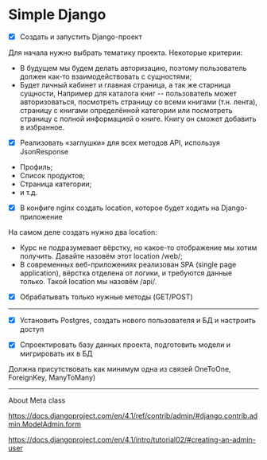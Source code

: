 # Simple Django

- [x] Создать и запустить Django-проект

Для начала нужно выбрать тематику проекта. Некоторые критерии:
* В будущем мы будем делать авторизацию, поэтому пользователь должен как-то взаимодействовать с сущностями;
* Будет личный кабинет и главная страница, а так же старница сущности,
Например для каталога книг -- пользователь может авторизоваться, посмотреть страницу со всеми книгами (т.н. лента), страницу с книгами определённой категории или посмотреть страницу с полной информацией о книге. Книгу он сможет добавить в избранное.

- [x] Реализовать «заглушки» для всех методов API, используя JsonResponse

* Профиль;
* Список продуктов;
* Страница категории;
* и т.д.

- [x] В конфиге nginx создать location, которое будет ходить на Django-приложение

На самом деле создать нужно два location:
* Курс не подразумевает вёрстку, но какое-то отображение мы хотим получить. Давайте назовём этот location /web/;
* В современных веб-приложениях реализован SPA (single page application), вёрстка отделена от логики, и требуются данные только. Такой location мы назовём /api/.

- [x] Обрабатывать только нужные методы (GET/POST)

---

- [x] Установить Postgres, создать нового пользователя и БД и настроить доступ

- [x] Спроектировать базу данных проекта, подготовить модели и мигрировать их в БД

Должна присутствовать как минимум одна из связей OneToOne, ForeignKey, ManyToMany)

---

About Meta class

https://docs.djangoproject.com/en/4.1/ref/contrib/admin/#django.contrib.admin.ModelAdmin.form

https://docs.djangoproject.com/en/4.1/intro/tutorial02/#creating-an-admin-user
